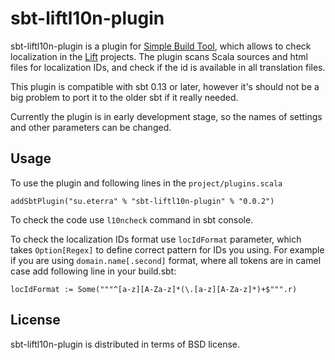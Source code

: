 sbt-liftl10n-plugin
===================

  sbt-liftl10n-plugin is a plugin for [Simple Build Tool](http://www.scala-sbt.org), which allows
to check localization in the [Lift](http://www.liftweb.net) projects.  The plugin scans Scala
sources and html files for localization IDs, and check if the id is available in all translation 
files.

  This plugin is compatible with sbt 0.13 or later, however it's should not be a big problem to
port it to the older sbt if it really needed.

  Currently the plugin is in early development stage, so the names of settings and other parameters
can be changed.

Usage
-----

To use the plugin and following lines in the `project/plugins.scala`

```
addSbtPlugin("su.eterra" % "sbt-liftl10n-plugin" % "0.0.2")
```

To check the code use `l10ncheck` command in sbt console.

To check the localization IDs format use `locIdFormat` parameter, which takes `Option[Regex]` to define
correct pattern for IDs you using. For example if you are using `domain.name[.second]` format, where all
tokens are in camel case add following line in your build.sbt:

```
locIdFormat := Some("""^[a-z][A-Za-z]*(\.[a-z][A-Za-z]*)+$""".r)
```

License
-------

sbt-liftl10n-plugin is distributed in terms of BSD license.
